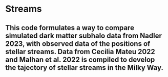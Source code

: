 # Streams
## This code formulates a way to compare simulated dark matter subhalo data from Nadler 2023, with observed data of the positions of stellar streams. Data from Cecilia Mateu 2022 and Malhan et al. 2022 is compiled to develop the tajectory of stellar streams in the Milky Way. 

